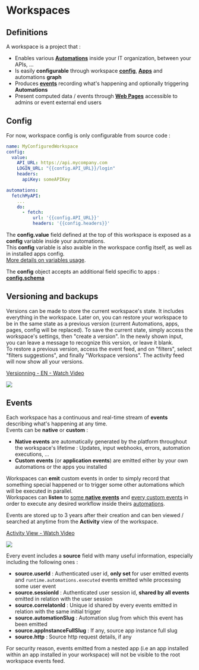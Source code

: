 # Workspaces

## Definitions

A workspace is a project that :  

* Enables various [**Automations**](automations) inside your IT organization, between your APIs, ...
* Is easily **configurable** through workspace [**config**](#config), [**Apps**](apps) and automations **graph** 
* Produces [**events**](#events) recording what's happening and optionally triggering **Automations**  
* Present computed data / events through [**Web Pages**](pages) accessible to admins or event external end users


## Config

For now, workspace config is only configurable from source code :  

```yaml
name: MyConfiguredWorkspace
config:
  value:
    API_URL: https://api.mycompany.com
    LOGIN_URL: "{{config.API_URL}}/login"
    headers:
      apiKey: someAPIKey

automations:
  fetchMyAPI:
    ...
    do:
      - fetch:
          url: '{{config.API_URL}}'
          headers: '{{config.headers}}'
```  

The **config.value** field defined at the top of this workspace is exposed as a **config** variable inside your automations.  
This **config** variable is also avaible in the workspace config itself, as well as in installed apps config.  
[More details on variables usage](automations#variables).  

The **config** object accepts an additional field specific to apps : [**config.schema**](apps#defining-an-app-config-schema)

## Versioning and backups
Versions can be made to store the current workspace's state. It includes everything in the workspace. Later on, you can
restore your workspace to be in the same state as a previous version (current Automations, apps, pages, config will be replaced).
To save the current state, simply access the workspace's settings, then "create a version".
In the newly shown input, you can leave a message to recognize this version, or leave it blank.  
To restore a previous version, access the event feed, and on "filters", select "filters suggestions", and finally "Workspace versions".
The activity feed will now show all your versions. 

<a href="https://www.loom.com/share/67483c03226647bb8e8fb8824ccfd78c">
    <p>Versionning - EN - Watch Video</p>
    <img style="max-width:300px;" src="https://cdn.loom.com/sessions/thumbnails/67483c03226647bb8e8fb8824ccfd78c-with-play.gif">
  </a>

## Events  
Each workspace has a continuous and real-time stream of **events** describing what's happening at any time.  
Events can be **native** or **custom** :  
* **Native events** are automatically generated by the platform throughout the workspace's lifetime : Updates, input webhooks, errors, automation executions, ...  
* **Custom events** (or **application events**) are emitted either by your own automations or the apps you installed  

Workspaces can **emit** custom events in order to simply record that something special happened or to trigger some other automations which will be executed in parallel.  
Workspaces can **listen** to [some **native events**](automations#supported-native-events) and [every custom events](automations#events) in order to execute any desired workflow inside theirs [automations](automations).  

Events are stored up to 3 years after their creation and can ben viewed / searched at anytime from the **Activity** view of the workspace.

<a href="https://www.loom.com/share/0d60cacef42e4600aade3972050d53fe">
    <p>Activity View - Watch Video</p>
    <img style="max-width:300px;" src="https://cdn.loom.com/sessions/thumbnails/0d60cacef42e4600aade3972050d53fe-with-play.gif">
  </a>

Every event includes a **source** field with many useful information, especially including the following ones :  
* **source.userId** : Authenticated user id, **only set** for user emitted events and `runtime.automations.executed` events emitted while processing some user event  
* **source.sessionId** : Authenticated user session id, **shared by all events** emitted in relation with the user session
* **source.correlatonId** : Unique id shared by every events emitted in relation with the same initial trigger
* **source.automationSlug** : Automation slug from which this event has been emitted
* **source.appInstanceFullSlug** : If any, source app instance full slug
* **source.http** : Source http request details, if any  

For security reason, events emitted from a nested app (i.e an app installed within an app installed in your workspace) will not be visible to the root workspace events feed.  
